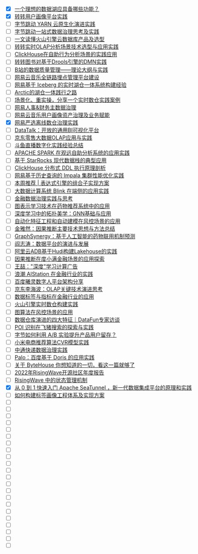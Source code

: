 - [x] [一个理想的数据湖应具备哪些功能？](https://smartsi.blog.csdn.net/article/details/132332451)
- [x] [转转用户画像平台实践](https://smartsi.blog.csdn.net/article/details/128339475)
- [ ] [字节跳动 YARN 云原生化演进实践](https://mp.weixin.qq.com/s/TFW6gumUXsL5BkgP5PIjGg)
- [ ] [字节跳动一站式数据治理思考及实践](https://mp.weixin.qq.com/s/HNb497p9KOnF3d49-F0A2g)
- [ ] [一文读懂火山引擎云数据库产品及选型](https://mp.weixin.qq.com/s/bwo9W4czm1_VHkL2K9nu5Q)
- [ ] [转转实时OLAP分析场景技术选型与应用实践](https://mp.weixin.qq.com/s/Rr_mOssKpdiht7SyVwGIQg)
- [ ] [ClickHouse在自助行为分析场景的实践应用](https://mp.weixin.qq.com/s/TQQqgF15Dct9w_86Rsbijg)
- [ ] [转转图书对基于Drools引擎的DMN实践](https://mp.weixin.qq.com/s/diFz2OkJHxvsANxl_N5leA)
- [ ] [B站的数据质量管理——理论大纲与实践](https://mp.weixin.qq.com/s/l9RV5MfnoaSMLaki0YEC9g)
- [ ] [网易云音乐全链路埋点管理平台建设](https://mp.weixin.qq.com/s/3O22GPGq6zoqEWJ8pLJlFQ)
- [ ] [网易基于 Iceberg 的实时湖仓一体系统构建经验](https://mp.weixin.qq.com/s/o_vDV0bsz1yircknJj_oqA)
- [ ] [Arctic的湖仓一体践行之路](https://mp.weixin.qq.com/s/23UTHsU5pmZpmCXe1oV_7Q)
- [ ] [场景化、重实操，分享一个实时数仓实践案例](https://mp.weixin.qq.com/s/21bokqPVj0twDGDMO12AiQ)
- [ ] [网易人事&财务主数据治理](https://mp.weixin.qq.com/s/w2ZxnwfB4nyMESXSvysfsw)
- [ ] [网易云音乐用户画像资产治理及业务赋能](https://mp.weixin.qq.com/s/5BWCGPmrRhNDeOwL44rbiQ)
- [x] [网易严选离线数仓治理实践](https://smartsi.blog.csdn.net/article/details/128927490)
- [ ] [DataTalk：开放的通用BI可视化平台](https://mp.weixin.qq.com/s/aC0LsddNfWLuSYZErvothg)
- [ ] [​京东零售大数据OLAP应用与实践](https://mp.weixin.qq.com/s/9RKTliadP04YYzLmQbEKjg)
- [ ] [斗鱼直播数字化实践经验总结](https://mp.weixin.qq.com/s/bj3TMI2DhkWqoNKbZMTrHw)
- [ ] [APACHE SPARK 在观远自助分析系统的应用实践](https://mp.weixin.qq.com/s/BXDUNTaISYUEkhRuK8jHHA)
- [ ] [基于 StarRocks 现代数据栈的典型应用](https://mp.weixin.qq.com/s/-AdnrTTMxdGAQqz-_W1oTQ)
- [ ] [ClickHouse 分布式 DDL 执行原理剖析](https://mp.weixin.qq.com/s/pLpXI53zcnRNRi531PVIgA)
- [ ] [网易基于历史查询的 Impala 集群性能优化实践](https://mp.weixin.qq.com/s/xba4hHxiYhksbJkSu5oeQQ)
- [ ] [本周推荐 | 表达式引擎的组合子实现方案](https://mp.weixin.qq.com/s/obGdHPbJlSwqqDk4-vtgZA)
- [ ] [大数据计算系统 Blink 在端侧的应用实践](https://mp.weixin.qq.com/s/BCYV8vbpCPBKQA-QiTf_3g)
- [ ] [金融数据治理实践与思考](https://mp.weixin.qq.com/s/ro63X47TzW39mJW9XBqSRQ)
- [ ] [​图表示学习技术在药物推荐系统中的应用](https://mp.weixin.qq.com/s/p1phl-EbmGDUshkNvbHVgw)
- [ ] [深度学习中的拓扑美学：GNN基础与应用](https://mp.weixin.qq.com/s/kHeAf8SCZvPzfNTTQYo5Uw)
- [ ] [自动化特征工程和自动建模在风控场景的应用](https://mp.weixin.qq.com/s/NwW1Fw4iinPdlEtHf-WizA)
- [ ] [金雅然：因果推断主要技术思想与方法总结](https://mp.weixin.qq.com/s/fLkuMyM86dSTtI8bBdutgw)
- [ ] [GraphSynergy：基于人工智能的药物联用机制预测](https://mp.weixin.qq.com/s/ZiOycIXzmWbwmr4Eigoq6g)
- [ ] [阎志涛：数据平台的演进与发展](https://mp.weixin.qq.com/s/Nj0DL-WBt30DgwYfQqcNZw)
- [ ] [阿里云ADB基于Hudi构建Lakehouse的实践](https://mp.weixin.qq.com/s/3tBsbWX4oqOTeMd-N0T2fw)
- [ ] [因果推断在度小满金融场景的应用探索](https://mp.weixin.qq.com/s/jZbSTKSC0G1VC6qz0VaVfA)
- [ ] [王喆："深度"学习计算广告](https://mp.weixin.qq.com/s/jbgDCSnPRQhOx7XS7M2hGg)
- [ ] [浪潮 AIStation 在金融行业的实践](https://mp.weixin.qq.com/s/Huu9B_p7dRtsYD6KOlYdjA)
- [ ] [百度曦灵数字人平台架构分享](https://mp.weixin.qq.com/s/xjeS-Gl4wip7-Zgr4OeH4A)
- [ ] [京东李海波：OLAP关键技术演进思考](https://mp.weixin.qq.com/s/ORPob1cGRjKCMeupb-bgDw)
- [ ] [数据标签与指标在金融行业的应用](https://mp.weixin.qq.com/s/CLce1oeAgbKRl8emEzROow)
- [ ] [火山引擎实时数仓构建实践](https://mp.weixin.qq.com/s/OYtHE2Rkb_xmD8c6Vwqatw)
- [ ] [图算法在风控场景的应用](https://mp.weixin.qq.com/s/opUSv68huVn0qznkCHJZBQ)
- [ ] [数据仓库演进的四大特征｜DataFun专家访谈](https://mp.weixin.qq.com/s/PKDhFulRNwfCeojuP7s5fg)
- [ ] [POI 识别在飞猪搜索的探索与实践](https://mp.weixin.qq.com/s/D1Ok5qS7X_iE-Bj4J2mIsA)
- [ ] [字节如何利用 A/B 实验提升产品用户留存？](https://mp.weixin.qq.com/s/TD8BaqvLfYoox9KR2oahzA)
- [ ] [小米电商推荐算法CVR模型实践](https://mp.weixin.qq.com/s/dByUTt6PloT0FS3_jxjQag)
- [ ] [中通快递数据治理实践](https://mp.weixin.qq.com/s/KuztBzMyzPfutffIwcZSbw)
- [ ] [Palo：百度基于 Doris 的应用实践](https://mp.weixin.qq.com/s/mNfjh1Wa3k5mepwcP9vbcA)
- [ ] [关于 ByteHouse 你想知道的一切，看这一篇就够了](https://mp.weixin.qq.com/s/PqG9id8ouj6dX1hv2orC7w)
- [ ] [2022年RisingWave开源社区年度报告](https://mp.weixin.qq.com/s/gWZS-CzdWGVxVkwmYDnkyQ)
- [ ] [RisingWave 中的状态管理机制](https://mp.weixin.qq.com/s/L6PJk-yECTv6xRtUQWIh_Q)
- [x] [从 0 到 1 快速入门 Apache SeaTunnel ，新一代数据集成平台的原理和实践](https://smartsi.blog.csdn.net/article/details/140090859)
- [ ] [如何构建标签画像工程体系及实现方案](https://mp.weixin.qq.com/s/IIgGJgpSh555RaV6VtkPKg)
- [ ] []()
- [ ] []()
- [ ] []()
- [ ] []()
- [ ] []()
- [ ] []()
- [ ] []()
- [ ] []()
- [ ] []()
- [ ] []()
- [ ] []()
- [ ] []()
- [ ] []()
- [ ] []()
- [ ] []()
- [ ] []()
- [ ] []()
- [ ] []()
- [ ] []()
- [ ] []()
- [ ] []()
- [ ] []()

